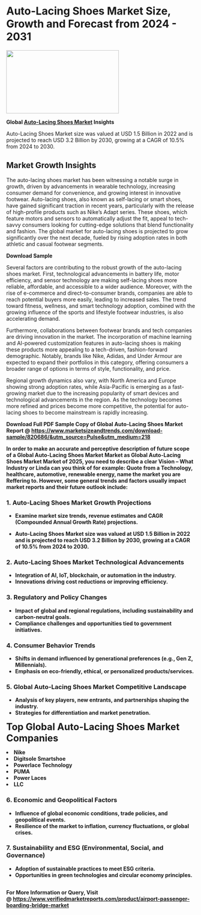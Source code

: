 <H1>Auto-Lacing Shoes Market Size, Growth and Forecast from 2024 - 2031</H1><img class="aligncenter size-medium wp-image-584254" src="https://thirdeyenews.in/wp-content/uploads/2024/09/Global-Market-Research-300x168.jpeg" alt="" width="300" height="168" /><p><strong>Global&nbsp;<a href="https://www.marketsizeandtrends.com/download-sample/820686/&amp;utm_source=Pulse&amp;utm_medium=218">Auto-Lacing Shoes Market</a> Insights</strong></p><p>Auto-Lacing Shoes Market size was valued at USD 1.5 Billion in 2022 and is projected to reach USD 3.2 Billion by 2030, growing at a CAGR of 10.5% from 2024 to 2030.</p><p><h2>Market Growth Insights</h2> <p>The auto-lacing shoes market has been witnessing a notable surge in growth, driven by advancements in wearable technology, increasing consumer demand for convenience, and growing interest in innovative footwear. Auto-lacing shoes, also known as self-lacing or smart shoes, have gained significant traction in recent years, particularly with the release of high-profile products such as Nike’s Adapt series. These shoes, which feature motors and sensors to automatically adjust the fit, appeal to tech-savvy consumers looking for cutting-edge solutions that blend functionality and fashion. The global market for auto-lacing shoes is projected to grow significantly over the next decade, fueled by rising adoption rates in both athletic and casual footwear segments.</p> <p><strong>Download Sample</strong></p> <p>Several factors are contributing to the robust growth of the auto-lacing shoes market. First, technological advancements in battery life, motor efficiency, and sensor technology are making self-lacing shoes more reliable, affordable, and accessible to a wider audience. Moreover, with the rise of e-commerce and direct-to-consumer brands, companies are able to reach potential buyers more easily, leading to increased sales. The trend toward fitness, wellness, and smart technology adoption, combined with the growing influence of the sports and lifestyle footwear industries, is also accelerating demand.</p> <p>Furthermore, collaborations between footwear brands and tech companies are driving innovation in the market. The incorporation of machine learning and AI-powered customization features in auto-lacing shoes is making these products more appealing to a tech-driven, fashion-forward demographic. Notably, brands like Nike, Adidas, and Under Armour are expected to expand their portfolios in this category, offering consumers a broader range of options in terms of style, functionality, and price.</p> <p>Regional growth dynamics also vary, with North America and Europe showing strong adoption rates, while Asia-Pacific is emerging as a fast-growing market due to the increasing popularity of smart devices and technological advancements in the region. As the technology becomes more refined and prices become more competitive, the potential for auto-lacing shoes to become mainstream is rapidly increasing.</p> <p><strong></p><p><span class=""><strong>Download Full PDF Sample Copy of Global Auto-Lacing Shoes Market Report</strong> @ <a href="https://www.marketsizeandtrends.com/download-sample/820686/&amp;utm_source=Pulse&amp;utm_medium=218" target="_blank">https://www.marketsizeandtrends.com/download-sample/820686/&amp;utm_source=Pulse&amp;utm_medium=218</a></span></p><p>In order to make an accurate and perceptive description of future scope of a Global&nbsp;Auto-Lacing Shoes Market Market as Global&nbsp;Auto-Lacing Shoes Market Market of 2025, you need to describe a clear Vision &ndash; What Industry or Linda can you think of for example: Quote from a Technology, healthcare, automotive, renewable energy, name the market you are Reffering to. However, some general trends and factors usually impact market reports and their future outlook include:</p><h3>1.&nbsp;<strong>Auto-Lacing Shoes Market Growth Projections</strong></h3><ul><li>Examine market size trends, revenue estimates and CAGR (Compounded Annual Growth Rate) projections.</li><li><p>Auto-Lacing Shoes Market size was valued at USD 1.5 Billion in 2022 and is projected to reach USD 3.2 Billion by 2030, growing at a CAGR of 10.5% from 2024 to 2030.</p></li></ul><h3>2.&nbsp;<strong>Auto-Lacing Shoes Market Technological Advancements</strong></h3><ul><li>Integration of AI, IoT, blockchain, or automation in the industry.</li><li>Innovations driving cost reductions or improving efficiency.</li></ul><h3>3.&nbsp;<strong>Regulatory and Policy Changes</strong></h3><ul><li>Impact of global and regional regulations, including sustainability and carbon-neutral goals.</li><li>Compliance challenges and opportunities tied to government initiatives.</li></ul><h3>4.&nbsp;<strong>Consumer Behavior Trends</strong></h3><ul><li>Shifts in demand influenced by generational preferences (e.g., Gen Z, Millennials).</li><li>Emphasis on eco-friendly, ethical, or personalized products/services.</li></ul><h3>5.&nbsp;<strong>Global Auto-Lacing Shoes Market Competitive Landscape</strong></h3><ul><li>Analysis of key players, new entrants, and partnerships shaping the industry.</li><li>Strategies for differentiation and market penetration.</li></ul><p data-pm-slice="1 1 []"><span style="color: inherit; font-family: inherit; font-size: 25px;">Top Global Auto-Lacing Shoes Market Companies</span></p><div class="" data-test-id=""><p><li>Nike</li><li> Digitsole Smartshoe</li><li> Powerlace Technology</li><li> PUMA</li><li> Power Laces</li><li> LLC</li></p></div><h3>6.&nbsp;<strong>Economic and Geopolitical Factors</strong></h3><ul><li>Influence of global economic conditions, trade policies, and geopolitical events.</li><li>Resilience of the market to inflation, currency fluctuations, or global crises.</li></ul><h3>7.&nbsp;<strong>Sustainability and ESG (Environmental, Social, and Governance)</strong></h3><ul><li>Adoption of sustainable practices to meet ESG criteria.</li><li>Opportunities in green technologies and circular economy principles.</li></ul><h2><strong style="font-size: 14px;">For More Information or Query, Visit @&nbsp;</strong><a style="background-color: #ffffff; font-size: 14px;" href="https://www.marketsizeandtrends.com/report/auto-lacing-shoes-market/" target="_blank">https://www.verifiedmarketreports.com/product/airport-passenger-boarding-bridge-market</a></h2>
